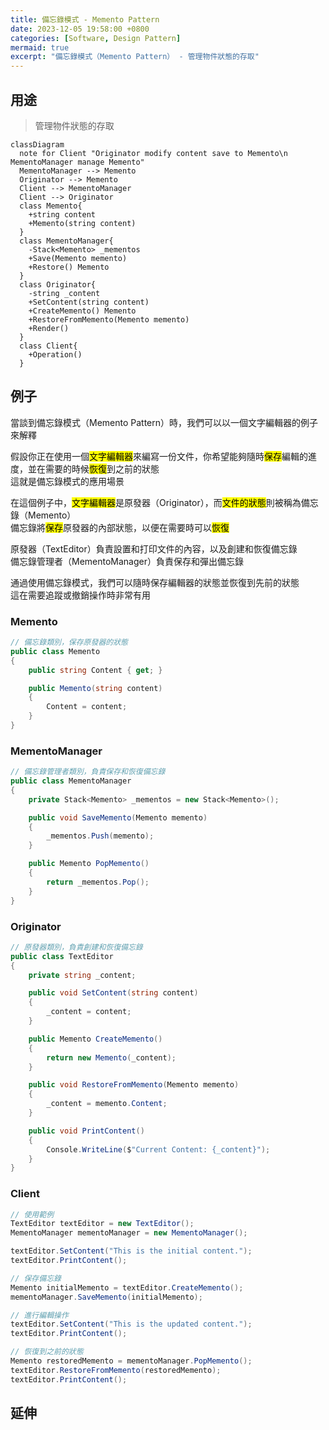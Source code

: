 ```yaml
---
title: 備忘錄模式 - Memento Pattern
date: 2023-12-05 19:58:00 +0800
categories: [Software, Design Pattern]
mermaid: true
excerpt: "備忘錄模式（Memento Pattern） - 管理物件狀態的存取"
---
```


## 用途

> 管理物件狀態的存取

```mermaid
classDiagram
  note for Client "Originator modify content save to Memento\n MementoManager manage Memento"
  MementoManager --> Memento
  Originator --> Memento
  Client --> MementoManager
  Client --> Originator
  class Memento{
    +string content
    +Memento(string content)
  }
  class MementoManager{
    -Stack<Memento> _mementos
    +Save(Memento memento)
    +Restore() Memento
  }
  class Originator{
    -string _content
    +SetContent(string content)
    +CreateMemento() Memento
    +RestoreFromMemento(Memento memento)
    +Render()
  }
  class Client{
    +Operation()
  }
```

## 例子
當談到備忘錄模式（Memento Pattern）時，我們可以以一個文字編輯器的例子來解釋<br>


假設你正在使用一個<mark>文字編輯器</mark>來編寫一份文件，你希望能夠隨時<mark>保存</mark>編輯的進度，並在需要的時候<mark>恢復</mark>到之前的狀態<br>
這就是備忘錄模式的應用場景<br>


在這個例子中，<mark>文字編輯器</mark>是原發器（Originator），而<mark>文件的狀態</mark>則被稱為備忘錄（Memento）<br>
備忘錄將<mark>保存</mark>原發器的內部狀態，以便在需要時可以<mark>恢復</mark><br>


原發器（TextEditor）負責設置和打印文件的內容，以及創建和恢復備忘錄<br>
備忘錄管理者（MementoManager）負責保存和彈出備忘錄<br>


通過使用備忘錄模式，我們可以隨時保存編輯器的狀態並恢復到先前的狀態<br>
這在需要追蹤或撤銷操作時非常有用<br>


### Memento

```cs
// 備忘錄類別，保存原發器的狀態
public class Memento
{
    public string Content { get; }

    public Memento(string content)
    {
        Content = content;
    }
}
```

### MementoManager

```cs
// 備忘錄管理者類別，負責保存和恢復備忘錄
public class MementoManager
{
    private Stack<Memento> _mementos = new Stack<Memento>();

    public void SaveMemento(Memento memento)
    {
        _mementos.Push(memento);
    }

    public Memento PopMemento()
    {
        return _mementos.Pop();
    }
}
```

### Originator

```cs
// 原發器類別，負責創建和恢復備忘錄
public class TextEditor
{
    private string _content;

    public void SetContent(string content)
    {
        _content = content;
    }

    public Memento CreateMemento()
    {
        return new Memento(_content);
    }

    public void RestoreFromMemento(Memento memento)
    {
        _content = memento.Content;
    }

    public void PrintContent()
    {
        Console.WriteLine($"Current Content: {_content}");
    }
}
```

### Client

```cs
// 使用範例
TextEditor textEditor = new TextEditor();
MementoManager mementoManager = new MementoManager();

textEditor.SetContent("This is the initial content.");
textEditor.PrintContent();

// 保存備忘錄
Memento initialMemento = textEditor.CreateMemento();
mementoManager.SaveMemento(initialMemento);

// 進行編輯操作
textEditor.SetContent("This is the updated content.");
textEditor.PrintContent();

// 恢復到之前的狀態
Memento restoredMemento = mementoManager.PopMemento();
textEditor.RestoreFromMemento(restoredMemento);
textEditor.PrintContent();
```

## 延伸

